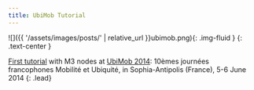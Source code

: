 ```yaml
---
title: UbiMob Tutorial
---
```


![]({{ '/assets/images/posts/' | relative_url }}ubimob.png){: .img-fluid }
{: .text-center }

<a href="https://www.iot-lab.info/ubimob-2014/" title="UbiMob 2014 Tutorial">First tutorial</a> with M3 nodes at <a href="http://ubimob2014.sciencesconf.org/" title="UbiMob 2014 link">UbiMob 2014</a>: 10èmes journées francophones Mobilité et Ubiquité, in Sophia-Antipolis (France), 5-6 June 2014
{: .lead}
  

